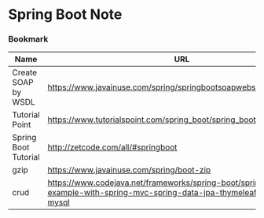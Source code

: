 # Spring Boot Note

### Bookmark
Name | URL
--- | ---
Create SOAP by WSDL | https://www.javainuse.com/spring/springbootsoapwebservice
Tutorial Point | https://www.tutorialspoint.com/spring_boot/spring_boot_scheduling.htm
Spring Boot Tutorial | http://zetcode.com/all/#springboot
gzip | https://www.javainuse.com/spring/boot-zip
crud | https://www.codejava.net/frameworks/spring-boot/spring-boot-crud-example-with-spring-mvc-spring-data-jpa-thymeleaf-hibernate-mysql
